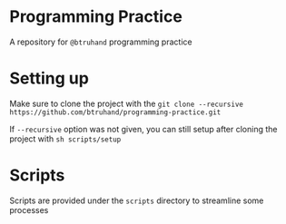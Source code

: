 # Programming Practice

A repository for `@btruhand` programming practice

# Setting up

Make sure to clone the project with the `git clone --recursive https://github.com/btruhand/programming-practice.git`

If `--recursive` option was not given, you can still setup after cloning the project with `sh scripts/setup`

# Scripts
Scripts are provided under the `scripts` directory to streamline some processes